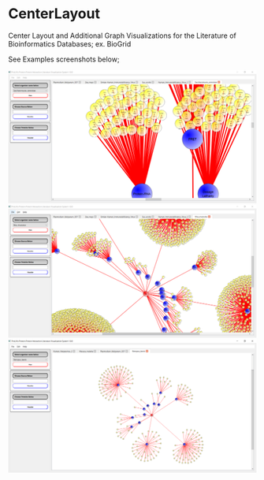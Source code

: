 # CenterLayout
Center Layout and Additional Graph Visualizations for the Literature of Bioinformatics Databases; ex. BioGrid

See Examples screenshots below;

![Screenshot](img/CenterLayout01.PNG)
![Screenshot](img/CenterLayout02.PNG)
![Screenshot](img/CenterLayout03.PNG)
